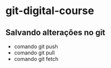 # git-digital-course

## Salvando alterações no git
 * comando git push
 * comando git pull
 * comando git fetch
